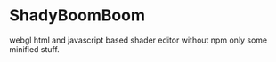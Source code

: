 # ShadyBoomBoom
webgl html and javascript based shader editor without npm only some minified stuff. 
